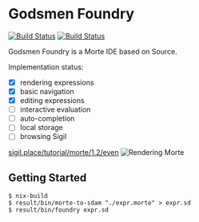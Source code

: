 # Godsmen Foundry

[![Build Status](https://dev.azure.com/int-index/Personal/_apis/build/status/serokell.foundry?branchName=master)](https://dev.azure.com/int-index/Personal/_build/latest?definitionId=3&branchName=master)
[![Build Status](https://travis-ci.org/serokell/foundry.svg?branch=master)](https://travis-ci.org/serokell/foundry)

Godsmen Foundry is a Morte IDE based on Source.

Implementation status:

* [x] rendering expressions
* [x] basic navigation
* [x] editing expressions
* [ ] interactive evaluation
* [ ] auto-completion
* [ ] local storage
* [ ] browsing Sigil

[sigil.place/tutorial/morte/1.2/even](http://sigil.place/tutorial/morte/1.2/even)
![Rendering Morte](https://pbs.twimg.com/media/CMuX9DxUcAAZSYh.png:large)

## Getting Started

```
$ nix-build
$ result/bin/morte-to-sdam "./expr.morte" > expr.sd
$ result/bin/foundry expr.sd
```
